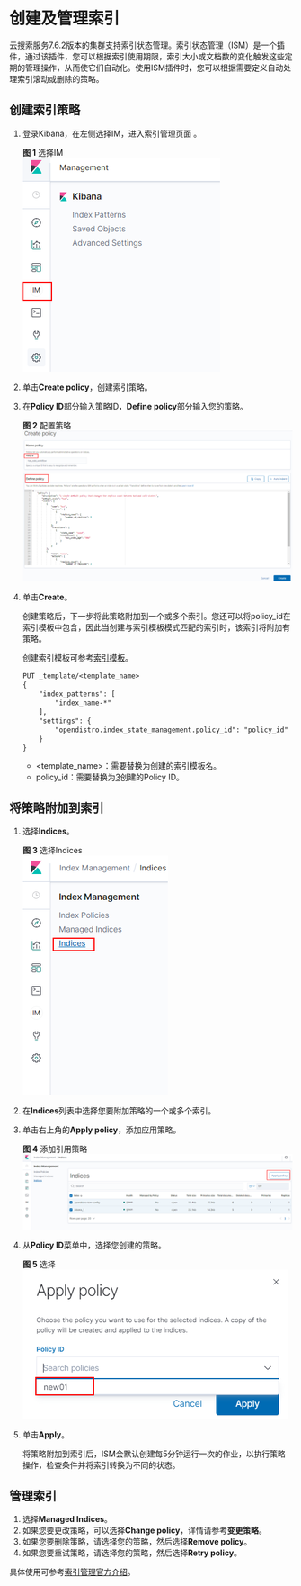 # 创建及管理索引<a name="css_01_0093"></a>

云搜索服务7.6.2版本的集群支持索引状态管理。索引状态管理（ISM）是一个插件，通过该插件，您可以根据索引使用期限，索引大小或文档数的变化触发这些定期的管理操作，从而使它们自动化。使用ISM插件时，您可以根据需要定义自动处理索引滚动或删除的策略。

## 创建索引策略<a name="section779154094817"></a>

1.  登录Kibana，在左侧选择IM，进入索引管理页面 。

    **图 1**  选择IM<a name="fig1447493074011"></a>  
    ![](figures/选择IM.png "选择IM")

2.  单击**Create policy**，创建索引策略。
3.  <a name="li66234455115"></a>在**Policy ID**部分输入策略ID，**Define policy**部分输入您的策略。

    **图 2**  配置策略<a name="fig11427149204015"></a>  
    ![](figures/配置策略.png "配置策略")

4.  单击**Create**。

    创建策略后，下一步将此策略附加到一个或多个索引。您还可以将policy\_id在索引模板中包含，因此当创建与索引模板模式匹配的索引时，该索引将附加有策略。

    创建索引模板可参考[索引模板](https://opendistro.github.io/for-elasticsearch-docs/docs/elasticsearch/index-templates/#create-template)。

    ```
    PUT _template/<template_name> 
    {
        "index_patterns": [
            "index_name-*"
        ],
        "settings": {
            "opendistro.index_state_management.policy_id": "policy_id"
        }
    }
    ```

    -   <template\_name\>：需要替换为创建的索引模板名。
    -   policy\_id：需要替换为[3](#li66234455115)创建的Policy ID。


## 将策略附加到索引<a name="section11451321182815"></a>

1.  选择**Indices**。

    **图 3**  选择Indices<a name="fig1194814714117"></a>  
    ![](figures/选择Indices.png "选择Indices")

2.  在**Indices**列表中选择您要附加策略的一个或多个索引。
3.  单击右上角的**Apply policy**，添加应用策略。

    **图 4**  添加引用策略<a name="fig02609262411"></a>  
    ![](figures/添加引用策略.png "添加引用策略")

4.  从**Policy ID**菜单中，选择您创建的策略。

    **图 5**  选择<a name="fig2537324154211"></a>  
    ![](figures/选择.png "选择")

5.  单击**Apply**。

    将策略附加到索引后，ISM会默认创建每5分钟运行一次的作业，以执行策略操作，检查条件并将索引转换为不同的状态。


## 管理索引<a name="section87941257192"></a>

1.  选择**Managed Indices**。
2.  如果您要更改策略，可以选择**Change policy**，详情请参考**变更策略**。
3.  如果您要删除策略，请选择您的策略，然后选择**Remove policy**。
4.  如果您要重试策略，请选择您的策略，然后选择**Retry policy**。

具体使用可参考[索引管理官方介绍](https://opendistro.github.io/for-elasticsearch-docs/docs/im/ism/)。

